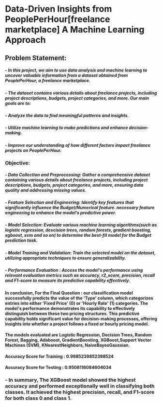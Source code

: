 # Data-Driven Insights from PeoplePerHour[freelance marketplace] A Machine Learning Approach

## Problem Statement:

##### - In this project, we aim to use data analysis and machine learning to uncover valuable information from a dataset obtained from PeoplePerHour, a freelance marketplace.
##### - The dataset contains various details about freelance projects, including project descriptions, budgets, project categories, and more. Our main goals are to:
##### - Analyze the data to find meaningful patterns and insights.
##### - Utilize machine learning to make predictions and enhance decision-making.
##### - Improve our understanding of how different factors impact freelance projects on PeoplePerHour.

### Objective:

##### - Data Collection and Preprocessing: Gather a comprehensive dataset containing various details about freelance projects, including project descriptions, budgets, project categories, and more, ensuring data quality and addressing missing values.
##### - Feature Selection and Engineering: Identify key features that significantly influence the Budget/Numerical feature. necessary feature engineering to enhance the model's predictive power.
##### - Model Selection: Evaluate various machine learning algorithms(such as logistic regression, descision trees, random forests, gradient boosting, xgboost, svm and so on) to determine the best-fit model for the Budget prediction task.
##### - Model Training and Validation: Train the selected model on the dataset, utilizing appropriate techniques to ensure generalizability.
##### - Performance Evaluation : Access the model's performance using relevant evaluation metrics such as accuracy, r2_score, precision, recall and F1-score to measure its predictive capability effectively.

#### In conclusion, For the Final Question : our classification model successfully predicts the value of the 'Type' column, which categorizes entries into either 'Fixed Price' (0) or 'Hourly Rate' (1) categories. The model's performance demonstrates its capability to effectively distinguish between these two pricing structures. This predictive capability holds significant value for decision-making processes, offering insights into whether a project follows a fixed or hourly pricing model.
#### The models evaluated are Logistic Regression, Decision Trees, Random Forest, Bagging, Adaboost, GradientBoosting, XGBoost,Support Vector Machines (SVM), KNearestNeighbors, NaiveBayesGaussian.
#### Accuracy Score for Training : 0.9985239852398524
#### Accuracy Score for Testing : 0.9508116084604034
### - In summary, The XGBoost model showed the highest accuracy and performed exceptionally well in classifying both classes. It achieved the highest precision, recall, and F1-score for both class 0 and class 1.

